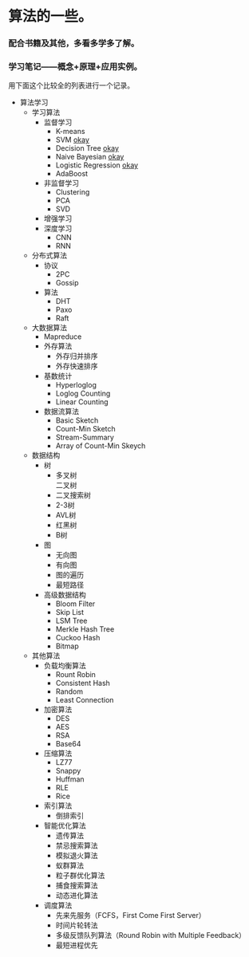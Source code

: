 # 算法的一些。

### 配合书籍及其他，多看多学多了解。

### 学习笔记——概念+原理+应用实例。

用下面这个比较全的列表进行一个记录。

- 算法学习
  - 学习算法
    - 监督学习
      - K-means	       
      - SVM                       [okay](https://github.com/doordiey/MachineLearning-/blob/master/Study/%E8%AE%B0%3E%E6%94%AF%E6%8C%81%E5%90%91%E9%87%8F%E6%9C%BA.md)
      - Decision Tree       [okay](https://github.com/doordiey/MachineLearning-/blob/master/Study/%E8%AE%B0%3E%E5%86%B3%E7%AD%96%E6%A0%91.md)
      - Naive Bayesian    [okay](https://github.com/doordiey/MachineLearning-/blob/master/Study/%E8%AE%B0%3E%E6%9C%B4%E7%B4%A0%E8%B4%9D%E5%8F%B6%E6%96%AF.md)
      - Logistic Regression  [okay](https://github.com/doordiey/MachineLearning-/blob/master/Study/%E8%AE%B0%3E%E9%80%BB%E8%BE%91%E5%9B%9E%E5%BD%92.md)
      - AdaBoost             
    - 非监督学习
      - Clustering	    
      - PCA                     
      - SVD                     
    - 增强学习
    - 深度学习
      - CNN                   
      - RNN                   
  - 分布式算法
    - 协议
      - 2PC                    
      - Gossip               
    - 算法
      - DHT                   
      - Paxo                  
      - Raft                    
  - 大数据算法
    - Mapreduce              
    - 外存算法
      - 外存归并排序     
      - 外存快速排序     
    - 基数统计
      - Hyperloglog      
      - Loglog Counting   
      - Linear Counting    
    - 数据流算法
      - Basic Sketch
      - Count-Min Sketch
      - Stream-Summary
      - Array of Count-Min Skeych
  - 数据结构
    - 树   
      - 多叉树		
      	 二叉树	 
      - 二叉搜索树  
      - 2-3树
      - AVL树
      - 红黑树
      - B树
    - 图
      - 无向图
      - 有向图
      - 图的遍历
      - 最短路径
    - 高级数据结构
      - Bloom Filter
      - Skip List
      - LSM Tree
      - Merkle Hash Tree
      - Cuckoo Hash
      - Bitmap
  - 其他算法
    - 负载均衡算法
      - Rount Robin
      - Consistent Hash
      - Random
      - Least Connection
    - 加密算法
      - DES
      - AES
      - RSA
      - Base64
    - 压缩算法
      - LZ77
      - Snappy
      - Huffman
      - RLE
      - Rice
    - 索引算法
      - 倒排索引
    - 智能优化算法
      - 遗传算法    
      - 禁忌搜索算法   
      - 模拟退火算法
      - 蚁群算法
      - 粒子群优化算法
      - 捕食搜索算法
      - 动态进化算法
    - 调度算法
      - 先来先服务（FCFS，First Come First Server）
      - 时间片轮转法
      - 多级反馈队列算法（Round Robin with Multiple Feedback）
      - 最短进程优先